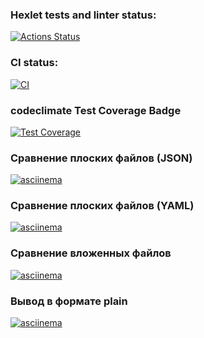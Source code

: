 ### Hexlet tests and linter status:
[![Actions Status](https://github.com/aralts/php-project-48/actions/workflows/hexlet-check.yml/badge.svg)](https://github.com/aralts/php-project-48/actions)

### CI status:
[![CI](https://github.com/aralts/php-project-48/actions/workflows/ci.yml/badge.svg)](https://github.com/aralts/php-project-48/actions/workflows/ci.yml)

### codeclimate Test Coverage Badge
[![Test Coverage](https://api.codeclimate.com/v1/badges/e4bbc781679fe1c373fe/test_coverage)](https://codeclimate.com/github/aralts/php-project-48/test_coverage)

### Сравнение плоских файлов (JSON)
[![asciinema](https://img.shields.io/badge/asciinema%20(lesson%204)-E6695B)](https://asciinema.org/a/sL3eFK3jELaVYOvESMCwqpbly)

### Сравнение плоских файлов (YAML)
[![asciinema](https://img.shields.io/badge/asciinema%20(lesson%206)-E6695B)](https://asciinema.org/a/WKSTd5fRsslxOjwHmwbznPItH)

### Сравнение вложенных файлов
[![asciinema](https://img.shields.io/badge/asciinema%20(lesson%207)-E6695B)](https://asciinema.org/a/zZu5jL7UqjrnTIkm0gMW9NRc2)

### Вывод в формате plain
[![asciinema](https://img.shields.io/badge/asciinema%20(lesson%208)-E6695B)](https://asciinema.org/a/zZu5jL7UqjrnTIkm0gMW9NRc2)